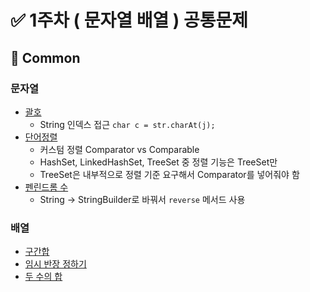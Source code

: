 # ✅ 1주차 ( 문자열 배열 ) 공통문제

## 📝 Common

### 문자열
- [괄호](https://www.acmicpc.net/problem/9012)
  - String 인덱스 접근 `char c = str.charAt(j);`
- [단어정렬](https://www.acmicpc.net/problem/1181)
  - 커스텀 정렬 Comparator vs Comparable
  - HashSet, LinkedHashSet, TreeSet 중 정렬 기능은 TreeSet만
  - TreeSet은 내부적으로 정렬 기준 요구해서 Comparator를 넣어줘야 함 
- [펜린드롬 수](https://www.acmicpc.net/problem/1259)
  - String -> StringBuilder로 바꿔서 `reverse` 메서드 사용

### 배열
- [구간합](https://www.acmicpc.net/problem/11659)
- [임시 반장 정하기](https://www.acmicpc.net/problem/1268)
- [두 수의 합](https://www.acmicpc.net/problem/3273)
